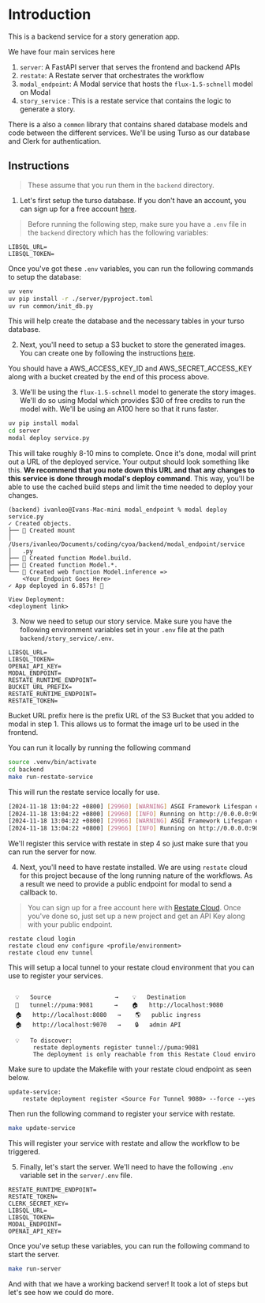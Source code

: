 # Introduction

This is a backend service for a story generation app.

We have four main services here

1. `server`: A FastAPI server that serves the frontend and backend APIs
2. `restate`: A Restate server that orchestrates the workflow
3. `modal_endpoint`: A Modal service that hosts the `flux-1.5-schnell` model on Modal
4. `story_service` : This is a restate service that contains the logic to generate a story.

There is a also a `common` library that contains shared database models and code between the different services. We'll be using Turso as our database and Clerk for authentication.

## Instructions

> These assume that you run them in the `backend` directory.

1. Let's first setup the turso database. If you don't have an account, you can sign up for a free account [here](https://turso.tech/libsql).

> Before running the following step, make sure you have a `.env` file in the `backend` directory which has the following variables:

```
LIBSQL_URL=
LIBSQL_TOKEN=
```

Once you've got these `.env` variables, you can run the following commands to setup the database:

```bash
uv venv
uv pip install -r ./server/pyproject.toml
uv run common/init_db.py
```

This will help create the database and the necessary tables in your turso database.

2. Next, you'll need to setup a S3 bucket to store the generated images. You can create one by following the instructions [here](https://www.simplified.guide/aws/s3/create-public-bucket).

You should have a AWS_ACCESS_KEY_ID and AWS_SECRET_ACCESS_KEY along with a bucket created by the end of this process above.

3. We'll be using the `flux-1.5-schnell` model to generate the story images. We'll do so using Modal which provides $30 of free credits to run the model with. We'll be using an A100 here so that it runs faster.

```bash
uv pip install modal
cd server
modal deploy service.py
```

This will take roughly 8-10 mins to complete. Once it's done, modal will print out a URL of the deployed service. Your output should look something like this. **We recommend that you note down this URL and that any changes to this service is done through modal's deploy command**. This way, you'll be able to use the cached build steps and limit the time needed to deploy your changes.

```
(backend) ivanleo@Ivans-Mac-mini modal_endpoint % modal deploy service.py
✓ Created objects.
├── 🔨 Created mount
│   /Users/ivanleo/Documents/coding/cyoa/backend/modal_endpoint/service
│   .py
├── 🔨 Created function Model.build.
├── 🔨 Created function Model.*.
└── 🔨 Created web function Model.inference =>
    <Your Endpoint Goes Here>
✓ App deployed in 6.857s! 🎉

View Deployment:
<deployment link>
```

3. Now we need to setup our story service. Make sure you have the following environment variables set in your `.env` file at the path `backend/story_service/.env`.

```
LIBSQL_URL=
LIBSQL_TOKEN=
OPENAI_API_KEY=
MODAL_ENDPOINT=
RESTATE_RUNTIME_ENDPOINT=
BUCKET_URL_PREFIX=
RESTATE_RUNTIME_ENDPOINT=
RESTATE_TOKEN=
```

Bucket URL prefix here is the prefix URL of the S3 Bucket that you added to modal in step 1. This allows us to format the image url to be used in the frontend.

You can run it locally by running the following command

```bash
source .venv/bin/activate
cd backend
make run-restate-service
```

This will run the restate service locally for use.

```bash
[2024-11-18 13:04:22 +0800] [29960] [WARNING] ASGI Framework Lifespan error, continuing without Lifespan support
[2024-11-18 13:04:22 +0800] [29960] [INFO] Running on http://0.0.0.0:9080 (CTRL + C to quit)
[2024-11-18 13:04:22 +0800] [29966] [WARNING] ASGI Framework Lifespan error, continuing without Lifespan support
[2024-11-18 13:04:22 +0800] [29966] [INFO] Running on http://0.0.0.0:9080 (CTRL + C to quit)
```

We'll register this service with restate in step 4 so just make sure that you can run the server for now.

4. Next, you'll need to have restate installed. We are using `restate` cloud for this project because of the long running nature of the workflows. As a result we need to provide a public endpoint for modal to send a callback to.

> You can sign up for a free account here with [Restate Cloud](https://cloud.restate.dev/). Once you've done so, just set up a new project and get an API Key along with your public endpoint.

```
restate cloud login
restate cloud env configure <profile/environment>
restate cloud env tunnel
```

This will setup a local tunnel to your restate cloud environment that you can use to register your services.

```

  💡   Source                  →    💡   Destination
  🤝   tunnel://puma:9081      →    🏠   http://localhost:9080
  🏠   http://localhost:8080   →    🌎   public ingress
  🏠   http://localhost:9070   →    🔒   admin API

  💡   To discover:
       restate deployments register tunnel://puma:9081
       The deployment is only reachable from this Restate Cloud enviro
```

Make sure to update the Makefile with your restate cloud endpoint as seen below.

```
update-service:
	restate deployment register <Source For Tunnel 9080> --force --yes
```

Then run the following command to register your service with restate.

```bash
make update-service
```

This will register your service with restate and allow the workflow to be triggered.

5. Finally, let's start the server. We'll need to have the following `.env` variable set in the `server/.env` file.

```env
RESTATE_RUNTIME_ENDPOINT=
RESTATE_TOKEN=
CLERK_SECRET_KEY=
LIBSQL_URL=
LIBSQL_TOKEN=
MODAL_ENDPOINT=
OPENAI_API_KEY=
```

Once you've setup these variables, you can run the following command to start the server.

```bash
make run-server
```

And with that we have a working backend server! It took a lot of steps but let's see how we could do more.
